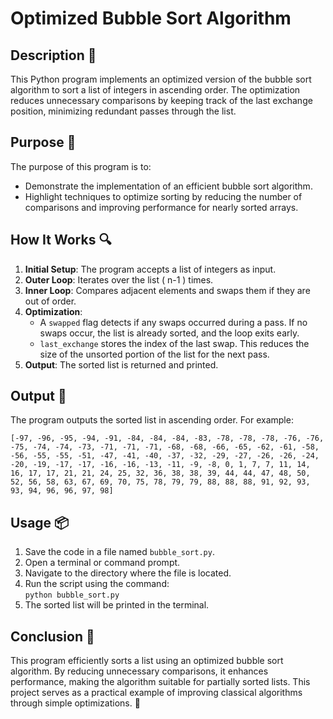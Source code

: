 # Optimized Bubble Sort Algorithm

## Description 📝

This Python program implements an optimized version of the bubble sort algorithm to sort a list of integers in ascending order.
The optimization reduces unnecessary comparisons by keeping track of the last exchange position, minimizing redundant passes through the list.

## Purpose 🎯

The purpose of this program is to:

-   Demonstrate the implementation of an efficient bubble sort algorithm.
-   Highlight techniques to optimize sorting by reducing the number of comparisons and improving performance for nearly sorted arrays.

## How It Works 🔍

1. **Initial Setup**: The program accepts a list of integers as input.
2. **Outer Loop**: Iterates over the list \( n-1 \) times.
3. **Inner Loop**: Compares adjacent elements and swaps them if they are out of order.
4. **Optimization**:
    - A `swapped` flag detects if any swaps occurred during a pass. If no swaps occur, the list is already sorted, and the loop exits early.
    - `last_exchange` stores the index of the last swap. This reduces the size of the unsorted portion of the list for the next pass.
5. **Output**: The sorted list is returned and printed.

## Output 📜

The program outputs the sorted list in ascending order. For example:

```
[-97, -96, -95, -94, -91, -84, -84, -84, -83, -78, -78, -78, -76, -76, -75, -74, -74, -73, -71, -71, -71, -68, -68, -66, -65, -62, -61, -58, -56, -55, -55, -51, -47, -41, -40, -37, -32, -29, -27, -26, -26, -24, -20, -19, -17, -17, -16, -16, -13, -11, -9, -8, 0, 1, 7, 7, 11, 14, 16, 17, 17, 21, 21, 24, 25, 32, 36, 38, 38, 39, 44, 44, 47, 48, 50, 52, 56, 58, 63, 67, 69, 70, 75, 78, 79, 79, 88, 88, 88, 91, 92, 93, 93, 94, 96, 96, 97, 98]
```

## Usage 📦

1. Save the code in a file named `bubble_sort.py`.
2. Open a terminal or command prompt.
3. Navigate to the directory where the file is located.
4. Run the script using the command:  
   `python bubble_sort.py`
5. The sorted list will be printed in the terminal.

## Conclusion 🚀

This program efficiently sorts a list using an optimized bubble sort algorithm.
By reducing unnecessary comparisons, it enhances performance, making the algorithm suitable for partially sorted lists.
This project serves as a practical example of improving classical algorithms through simple optimizations. 🔄
